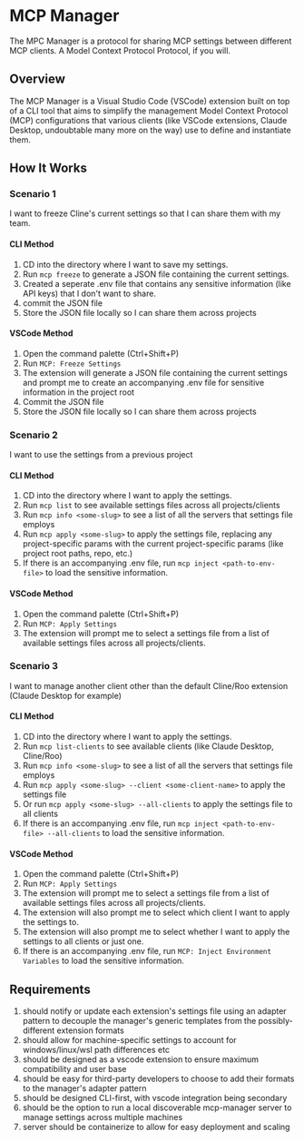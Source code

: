 # MCP Manager
The MPC Manager is a protocol for sharing MCP settings between different MCP clients. A Model Context Protocol Protocol, if you will.

## Overview
The MCP Manager is a Visual Studio Code (VSCode) extension built on top of a CLI tool that aims to simplify the management Model Context Protocol (MCP) configurations that various clients (like VSCode extensions, Claude Desktop, undoubtable many more on the way) use to define and instantiate them.

## How It Works

### Scenario 1
I want to freeze Cline's current settings so that I can share them with my team.

#### CLI Method
1. CD into the directory where I want to save my settings.
2. Run `mcp freeze` to generate a JSON file containing the current settings.
3. Created a seperate .env file that contains any sensitive information (like API keys) that I don't want to share.
4. commit the JSON file
5. Store the JSON file locally so I can share them across projects

#### VSCode Method
1. Open the command palette (Ctrl+Shift+P)
2. Run `MCP: Freeze Settings`
4. The extension will generate a JSON file containing the current settings and prompt me to create an accompanying .env file for sensitive information in the project root
5. Commit the JSON file
6. Store the JSON file locally so I can share them across projects

### Scenario 2

I want to use the settings from a previous project

#### CLI Method
1. CD into the directory where I want to apply the settings.
2. Run `mcp list` to see available settings files across all projects/clients
3. Run `mcp info <some-slug>` to see a list of all the servers that settings file employs
4. Run `mcp apply <some-slug>` to apply the settings file, replacing any project-specific params with the current project-specific params (like project root paths, repo, etc.)
5. If there is an accompanying .env file, run `mcp inject <path-to-env-file>` to load the sensitive information.

#### VSCode Method
1. Open the command palette (Ctrl+Shift+P)
2. Run `MCP: Apply Settings`
3. The extension will prompt me to select a settings file from a list of available settings files across all projects/clients.

### Scenario 3

I want to manage another client other than the default Cline/Roo extension (Claude Desktop for example)

#### CLI Method
1. CD into the directory where I want to apply the settings.
2. Run `mcp list-clients` to see available clients (like Claude Desktop, Cline/Roo)
3. Run `mcp info <some-slug>` to see a list of all the servers that settings file employs
4. Run `mcp apply <some-slug> --client <some-client-name>` to apply the settings file
5. Or run `mcp apply <some-slug> --all-clients` to apply the settings file to all clients
6. If there is an accompanying .env file, run `mcp inject <path-to-env-file> --all-clients` to load the sensitive information.

#### VSCode Method
1. Open the command palette (Ctrl+Shift+P)
2. Run `MCP: Apply Settings`
3. The extension will prompt me to select a settings file from a list of available settings files across all projects/clients.
4. The extension will also prompt me to select which client I want to apply the settings to.
5. The extension will also prompt me to select whether I want to apply the settings to all clients or just one.
6. If there is an accompanying .env file, run `MCP: Inject Environment Variables` to load the sensitive information.

## Requirements

1. should notify or update each extension's settings file using an adapter pattern to decouple the manager's generic templates from the possibly-different extension formats
2. should allow for machine-specific settings to account for windows/linux/wsl path differences etc
3. should be designed as a vscode extension to ensure maximum compatibility and user base
4. should be easy for third-party developers to choose to add their formats to the manager's adapter pattern
5. should be designed CLI-first, with vscode integration being secondary
6. should be the option to run a local discoverable mcp-manager server to manage settings across multiple machines
7. server should be containerize to allow for easy deployment and scaling
